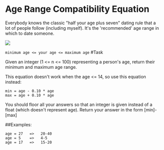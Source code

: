 # Age Range Compatibility Equation

Everybody knows the classic "half your age plus seven" dating rule that a lot of people follow (including myself). It's the 'recommended' age range in which to date someone.

<img src="https://user-images.githubusercontent.com/69739890/118407770-c771f680-b647-11eb-8202-202aeb02c545.png"/>

```minimum age <= your age <= maximum age``` #Task

Given an integer (1 <= n <= 100) representing a person's age, return their minimum and maximum age range.

This equation doesn't work when the age <= 14, so use this equation instead:

```
min = age - 0.10 * age
max = age + 0.10 * age
```

You should floor all your answers so that an integer is given instead of a float (which doesn't represent age). Return your answer in the form [min]-[max]

##Examples:

```
age = 27   =>   20-40
age = 5    =>   4-5
age = 17   =>   15-20
```
